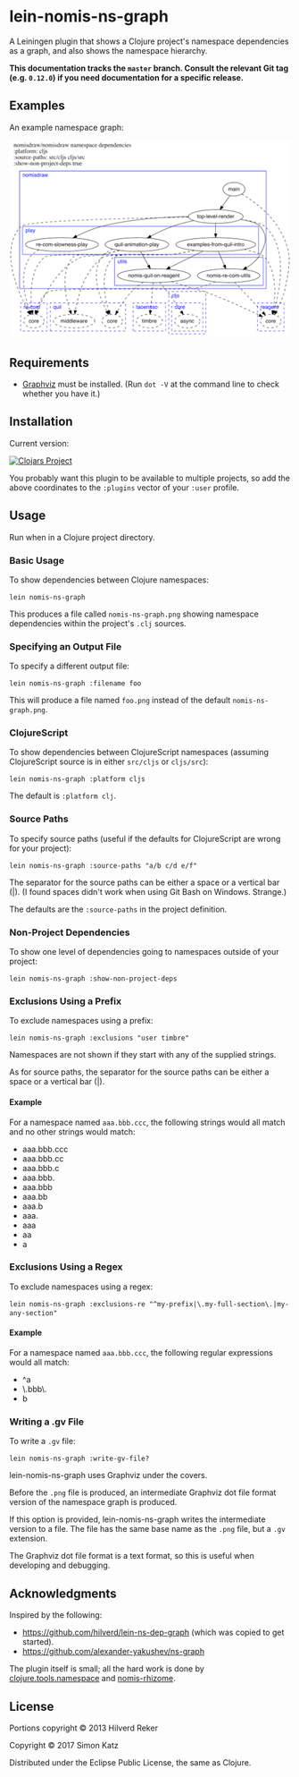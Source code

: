 # lein-nomis-ns-graph

A Leiningen plugin that shows a Clojure project's namespace dependencies
as a graph, and also shows the namespace hierarchy.

**This documentation tracks the `master` branch. Consult
the relevant Git tag (e.g. `0.12.0`) if you need documentation for a
specific release.**


## Examples

An example namespace graph:

![An example namespace graph](examples/example-nomis-ns-graph-001.png)


## Requirements

* [Graphviz](http://www.graphviz.org/) must be installed. (Run `dot -V` at the command line to check whether you have it.)

## Installation

Current version:

[![Clojars Project](https://img.shields.io/clojars/v/lein-nomis-ns-graph.svg)](https://clojars.org/lein-nomis-ns-graph)

You probably want this plugin to be available to multiple projects, so add
the above coordinates to the
`:plugins` vector of your `:user` profile.

## Usage

Run when in a Clojure project directory.

### Basic Usage

To show dependencies between Clojure namespaces:

    lein nomis-ns-graph

This produces a file called `nomis-ns-graph.png` showing namespace dependencies
within the project's `.clj` sources.


### Specifying an Output File

To specify a different output file:

    lein nomis-ns-graph :filename foo

This will produce a file named `foo.png` instead of the default
`nomis-ns-graph.png`.

### ClojureScript

To show dependencies between ClojureScript namespaces (assuming ClojureScript
source is in either `src/cljs` or `cljs/src`):

    lein nomis-ns-graph :platform cljs

The default is `:platform clj`.

### Source Paths

To specify source paths (useful if the defaults for ClojureScript are wrong
for your project):

    lein nomis-ns-graph :source-paths "a/b c/d e/f"

The separator for the source paths can be either a space or a vertical bar (|).
(I found spaces didn't work when using Git Bash on Windows. Strange.)

The defaults are the `:source-paths` in the project definition.

### Non-Project Dependencies

To show one level of dependencies going to namespaces outside of your project:

    lein nomis-ns-graph :show-non-project-deps

### Exclusions Using a Prefix

To exclude namespaces using a prefix:

    lein nomis-ns-graph :exclusions "user timbre"

Namespaces are not shown if they start with any of the supplied strings.

As for source paths, the separator for the source paths can be
either a space or a vertical bar (|).

#### Example

For a namespace named `aaa.bbb.ccc`, the following strings would all match
and no other strings would match:

* aaa.bbb.ccc
* aaa.bbb.cc
* aaa.bbb.c
* aaa.bbb.
* aaa.bbb
* aaa.bb
* aaa.b
* aaa.
* aaa
* aa
* a


### Exclusions Using a Regex

To exclude namespaces using a regex:

    lein nomis-ns-graph :exclusions-re "^my-prefix|\.my-full-section\.|my-any-section"

#### Example

For a namespace named `aaa.bbb.ccc`, the following regular expressions would all
match:

* \^a
* \\.bbb\\.
* b



### Writing a .gv File

To write a `.gv` file:

    lein nomis-ns-graph :write-gv-file?

lein-nomis-ns-graph uses Graphviz under the covers.

Before the `.png` file is produced, an intermediate Graphviz dot file format
version of the namespace graph is produced.

If this option is provided, lein-nomis-ns-graph writes the intermediate version
to a file. The file has the same base name as the `.png` file, but a `.gv`
extension.

The Graphviz dot file format is a text format, so this is useful when developing
and debugging.


## Acknowledgments

Inspired by the following:

* https://github.com/hilverd/lein-ns-dep-graph (which was copied to get started).
* https://github.com/alexander-yakushev/ns-graph


The plugin itself is small; all the hard work is done by
[clojure.tools.namespace](https://github.com/clojure/tools.namespace) and
[nomis-rhizome](https://github.com/simon-katz/nomis-rhizome).

## License

Portions copyright © 2013 Hilverd Reker

Copyright © 2017 Simon Katz

Distributed under the Eclipse Public License, the same as Clojure.
